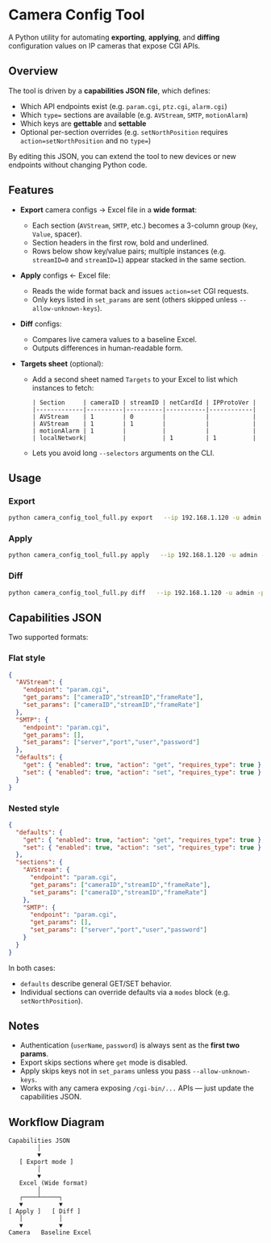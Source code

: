 # Camera Config Tool

A Python utility for automating **exporting**, **applying**, and **diffing** configuration values on IP cameras that expose CGI APIs.

## Overview

The tool is driven by a **capabilities JSON file**, which defines:

- Which API endpoints exist (e.g. `param.cgi`, `ptz.cgi`, `alarm.cgi`)
- Which `type=` sections are available (e.g. `AVStream`, `SMTP`, `motionAlarm`)
- Which keys are **gettable** and **settable**
- Optional per-section overrides (e.g. `setNorthPosition` requires `action=setNorthPosition` and no `type=`)

By editing this JSON, you can extend the tool to new devices or new endpoints without changing Python code.

## Features

- **Export** camera configs → Excel file in a **wide format**:
  - Each section (`AVStream`, `SMTP`, etc.) becomes a 3-column group (`Key`, `Value`, spacer).
  - Section headers in the first row, bold and underlined.
  - Rows below show key/value pairs; multiple instances (e.g. `streamID=0` and `streamID=1`) appear stacked in the same section.

- **Apply** configs ← Excel file:
  - Reads the wide format back and issues `action=set` CGI requests.
  - Only keys listed in `set_params` are sent (others skipped unless `--allow-unknown-keys`).

- **Diff** configs:
  - Compares live camera values to a baseline Excel.
  - Outputs differences in human-readable form.

- **Targets sheet** (optional):
  - Add a second sheet named `Targets` to your Excel to list which instances to fetch:

    ```text
    | Section     | cameraID | streamID | netCardId | IPProtoVer |
    |-------------|----------|----------|-----------|------------|
    | AVStream    | 1        | 0        |           |            |
    | AVStream    | 1        | 1        |           |            |
    | motionAlarm | 1        |          |           |            |
    | localNetwork|          |          | 1         | 1          |
    ```

  - Lets you avoid long `--selectors` arguments on the CLI.

## Usage

### Export

```bash
python camera_config_tool_full.py export   --ip 192.168.1.120 -u admin -p secret   --caps capabilities.json   --targets my_targets.xlsx   -o export.xlsx
```

### Apply

```bash
python camera_config_tool_full.py apply   --ip 192.168.1.120 -u admin -p secret   --caps capabilities.json   -i export.xlsx
```

### Diff

```bash
python camera_config_tool_full.py diff   --ip 192.168.1.120 -u admin -p secret   --caps capabilities.json   --targets my_targets.xlsx   -t baseline.xlsx
```

## Capabilities JSON

Two supported formats:

### Flat style

```json
{
  "AVStream": {
    "endpoint": "param.cgi",
    "get_params": ["cameraID","streamID","frameRate"],
    "set_params": ["cameraID","streamID","frameRate"]
  },
  "SMTP": {
    "endpoint": "param.cgi",
    "get_params": [],
    "set_params": ["server","port","user","password"]
  },
  "defaults": {
    "get": { "enabled": true, "action": "get", "requires_type": true },
    "set": { "enabled": true, "action": "set", "requires_type": true }
  }
}
```

### Nested style

```json
{
  "defaults": {
    "get": { "enabled": true, "action": "get", "requires_type": true },
    "set": { "enabled": true, "action": "set", "requires_type": true }
  },
  "sections": {
    "AVStream": {
      "endpoint": "param.cgi",
      "get_params": ["cameraID","streamID","frameRate"],
      "set_params": ["cameraID","streamID","frameRate"]
    },
    "SMTP": {
      "endpoint": "param.cgi",
      "get_params": [],
      "set_params": ["server","port","user","password"]
    }
  }
}
```

In both cases:
- `defaults` describe general GET/SET behavior.
- Individual sections can override defaults via a `modes` block (e.g. `setNorthPosition`).

## Notes

- Authentication (`userName`, `password`) is always sent as the **first two params**.
- Export skips sections where `get` mode is disabled.
- Apply skips keys not in `set_params` unless you pass `--allow-unknown-keys`.
- Works with any camera exposing `/cgi-bin/...` APIs — just update the capabilities JSON.

## Workflow Diagram

```
Capabilities JSON
        │
        ▼
   [ Export mode ]
        │
        ▼
   Excel (Wide format)
        │
   ┌────┴─────┐
   ▼          ▼
[ Apply ]   [ Diff ]
   │          │
   ▼          ▼
Camera   Baseline Excel
```
